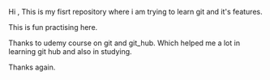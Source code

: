 Hi , This is my fisrt repository where i am trying to learn git and it's features.

This is fun practising here.

Thanks to udemy course on git and git_hub. Which helped me a lot in learning git hub and also in studying.

Thanks again.
